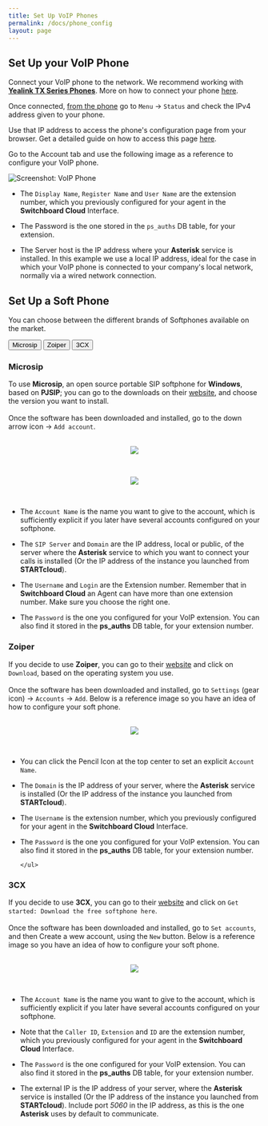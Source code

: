 ```yaml
---
title: Set Up VoIP Phones
permalink: /docs/phone_config
layout: page
---
```


## Set Up your VoIP Phone


Connect your VoIP phone to the network. We recommend working with [**Yealink TX Series Phones**](https://www.yealink.com/en/product-list/ip-phone?filter=t3). More on how to connect your phone [here](https://support-cdn.yealink.com/attachment/upload/attachment/2016-7-8/3/73b4c514-dd7e-4677-a2df-b52d12699bd9/Yealink_SIP-T27G_Quick_Start_Guide_V80_1.pdf).

Once connected, <ins>from the phone</ins> go to `Menu` -> `Status` and check the IPv4 address given to your phone.

Use that IP address to access the phone's configuration page from your browser. Get a detailed guide on how to access this page [here](https://www.3cx.com/sip-phones/manually-configure-yealink-t32g-t38g-t42g-t46g/).

Go to the Account tab and use the following image as a reference to configure your VoIP phone.


![Screenshot: VoIP Phone](./../images/voip_phone_conf.png)


* The `Display Name`, `Register Name` and `User Name` are the extension number, which you previously configured for your agent in the **Switchboard Cloud** Interface.

* The Password is the one stored in the `ps_auths` DB table, for your extension.

* The Server host is the IP address where your **Asterisk** service is installed. In this example we use a local IP address, ideal for the case in which your VoIP phone is connected to your company's local network, normally via a wired network connection.


## Set Up a Soft Phone

You can choose between the different brands of Softphones available on the market.

<!-- Tab links -->
<div class="tab">
  <button class="tablinks" onclick="openCity(event, 'Microsip')">Microsip</button>
  <button class="tablinks" onclick="openCity(event, 'Zoiper')">Zoiper</button>
  <button class="tablinks" onclick="openCity(event, '3CX')">3CX</button>
</div>

<!-- Tab content -->
<div id="Microsip" class="tabcontent" style="display: block;">
  <h3>Microsip</h3>
  To use <b>Microsip</b>, an open source portable SIP softphone for <b>Windows</b>, based on <b>PJSIP</b>; you can go to the downloads on their <a href="https://www.microsip.org/downloads">website</a>, and choose the version you want to install.
  <br><br>
		Once the software has been downloaded and installed, go to the down arrow icon -> <code class="language-plaintext highlighter-rouge">Add account</code>.
	<br><br>
	<p align="center">
  	<img src="./../images/microsip_add_account.png" />
  </p>
  <br>
  <p align="center">
  	<img src="./../images/microsip_new_account.png" />
  </p>
  <br>
  <ul>
	  <li>
	  	<p>The <code class="language-plaintext highlighter-rouge">Account Name</code> is the name you want to give to the account, which is sufficiently explicit if you later have several accounts configured on your softphone.</p>
	  </li>
	  <li>
	    <p>The <code class="language-plaintext highlighter-rouge">SIP Server</code> and <code class="language-plaintext highlighter-rouge">Domain</code> are the IP address, local or public, of the server where the <b>Asterisk</b> service to which you want to connect your calls is installed (Or the IP address of the instance you launched from <strong>STARTcloud</strong>).</p>
	  </li>
	  <li>
	    <p>The <code class="language-plaintext highlighter-rouge">Username</code> and <code class="language-plaintext highlighter-rouge">Login</code> are the Extension number. Remember that in <b>Switchboard Cloud</b> an Agent can have more than one extension number. Make sure you choose the right one.</p>
	  </li>
	  <li>
	    <p>The <code class="language-plaintext highlighter-rouge">Password</code> is the one you configured for your VoIP extension. You can also find it stored in the <strong>ps_auths</strong> DB table, for your extension number.</p>
	  </li>
	</ul>
</div>

<div id="Zoiper" class="tabcontent">
  <h3>Zoiper</h3>
  If you decide to use <b>Zoiper</b>, you can go to their <a href="https://www.zoiper.com/en/voip-softphone/download/current">website</a> and click on <code class="language-plaintext highlighter-rouge">Download</code>, based on the operating system you use.
  <br><br>
	Once the software has been downloaded and installed, go to <code class="language-plaintext highlighter-rouge">Settings</code> (gear icon) -> <code class="language-plaintext highlighter-rouge">Accounts</code> -> <code class="language-plaintext highlighter-rouge">Add</code>. Below is a reference image so you have an idea of how to configure your soft phone.
	<br><br>
	<p align="center">
  	<img src="./../images/zoiper.png" />
  </p>
  <br>
  <ul>
  	<li>
	  	<p>You can click the Pencil Icon at the top center to set an explicit <code class="language-plaintext highlighter-rouge">Account Name</code>.</p>
	  </li>
  	<li>
	    <p>The <code class="language-plaintext highlighter-rouge">Domain</code> is the IP address of your server, where the <strong>Asterisk</strong> service is installed (Or the IP address of the instance you launched from <strong>STARTcloud</strong>).</p>
	  </li>
  	<li>
	  	<p>The <code class="language-plaintext highlighter-rouge">Username</code> is the extension number, which you previously configured for your agent in the <b>Switchboard Cloud</b> Interface.</p>
	  </li>
	  <li>
	    <p>The <code class="language-plaintext highlighter-rouge">Password</code> is the one you configured for your VoIP extension. You can also find it stored in the <strong>ps_auths</strong> DB table, for your extension number.</p>
	  </li>

	</ul>
</div>

<div id="3CX" class="tabcontent">
  <h3>3CX</h3>
  If you decide to use <b>3CX</b>, you can go to their <a href="https://www.3cx.com/voip/softphone/">website</a> and click on <code class="language-plaintext highlighter-rouge">Get started: Download the free softphone here</code>.
  <br><br>
	Once the software has been downloaded and installed, go to <code class="language-plaintext highlighter-rouge">Set accounts</code>, and then Create a wew account, using the <code class="language-plaintext highlighter-rouge">New</code> button. Below is a reference image so you have an idea of how to configure your soft phone.
	<br><br>
	<p align="center">
  	<img src="./../images/3cx.png" />
  </p>
  <br>
  <ul>
  	<li>
	  	<p>The <code class="language-plaintext highlighter-rouge">Account Name</code> is the name you want to give to the account, which is sufficiently explicit if you later have several accounts configured on your softphone.</p>
	  </li>
	  <li>
	  	<p>Note that the <code class="language-plaintext highlighter-rouge">Caller ID</code>, <code class="language-plaintext highlighter-rouge">Extension</code> and <code class="language-plaintext highlighter-rouge">ID</code> are the extension number, which you previously configured for your agent in the <b>Switchboard Cloud</b> Interface.</p>
	  </li>
	  <li>
	    <p>The <code class="language-plaintext highlighter-rouge">Password</code> is the one configured for your VoIP extension. You can also find it stored in the <strong>ps_auths</strong> DB table, for your extension number.</p>
	  </li>
	  <li>
	    <p>The external IP is the IP address of your server, where the <strong>Asterisk</strong> service is installed (Or the IP address of the instance you launched from <strong>STARTcloud</strong>). Include port <em>5060</em> in the IP address, as this is the one <strong>Asterisk</strong> uses by default to communicate.</p>
	  </li>
	</ul>
</div>

<script type="text/javascript">
	function openCity(evt, cityName) {
	  // Declare all variables
	  var i, tabcontent, tablinks;

	  // Get all elements with class="tabcontent" and hide them
	  tabcontent = document.getElementsByClassName("tabcontent");
	  for (i = 0; i < tabcontent.length; i++) {
	    tabcontent[i].style.display = "none";
	  }

	  // Get all elements with class="tablinks" and remove the class "active"
	  tablinks = document.getElementsByClassName("tablinks");
	  for (i = 0; i < tablinks.length; i++) {
	    tablinks[i].className = tablinks[i].className.replace(" active", "");
	  }

	  // Show the current tab, and add an "active" class to the button that opened the tab
	  document.getElementById(cityName).style.display = "block";
	  evt.currentTarget.className += " active";
	}
</script>